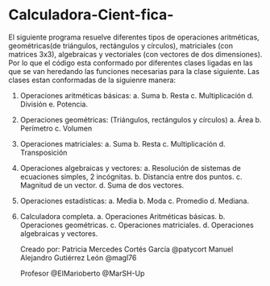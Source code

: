 # Calculadora-Cient-fica-
El siguiente programa resuelve diferentes tipos de  operaciones aritméticas, geométricas(de triángulos, rectángulos y círculos), matriciales (con matrices 3x3), algebraicas y vectoriales (con vectores de dos dimensiones). Por lo que el código esta conformado por diferentes clases ligadas en las que se van heredando las funciones necesarias para la clase siguiente. Las clases estan conformadas de la siguienre manera:
1. Operaciones aritméticas básicas:
    a. Suma
    b. Resta
    c. Multiplicación
    d. División
    e. Potencia.
2. Operaciones geométricas: (Triángulos, rectángulos y círculos)
    a. Área
    b. Perímetro
    c. Volumen
3. Operaciones matriciales:
    a. Suma
    b. Resta
    c. Multiplicación
    d. Transposición
4. Operaciones algebraicas y vectores:
    a. Resolución de sistemas de ecuaciones simples, 2 incógnitas.
    b. Distancia entre dos puntos.
    c. Magnitud de un vector.
    d. Suma de dos vectores.
5. Operaciones estadísticas:
    a. Media
    b. Moda
    c. Promedio
    d. Mediana.
6. Calculadora completa.
    a. Operaciones Aritméticas básicas.
    b. Operaciones geométricas.
    c. Operaciones matriciales.
    d. Operaciones algebraicas y vectores.
    
    Creado por:
    Patricia Mercedes Cortés García  @patycort
    Manuel Alejandro Gutiérrez León  @magl76
    
    Profesor
    @ElMarioberto
    @MarSH-Up
